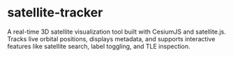 # satellite-tracker
A real-time 3D satellite visualization tool built with CesiumJS and satellite.js. Tracks live orbital positions, displays metadata, and supports interactive features like satellite search, label toggling, and TLE inspection.
